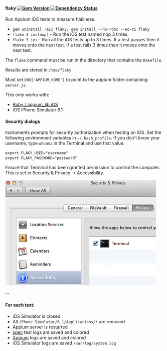 #### flaky [![Gem Version](https://badge.fury.io/rb/flaky.png)](http://rubygems.org/gems/flaky) [![Dependency Status](https://gemnasium.com/appium/flaky.png)](https://gemnasium.com/appium/flaky)

Run Appium iOS tests to measure flakiness.

- `gem uninstall -aIx flaky; gem install --no-rdoc --no-ri flaky`
- `flake 3 ios[nop]` - Run the iOS test named nop 3 times.
- `flake 3 ios` - Run all the iOS tests up to 3 times.
If a test passes then it moves onto the next test.
If a test fails 3 times then it moves onto the next test.

The `flake` command must be run in the directory that contains the `Rakefile`.

Results are stored in `/tmp/flaky`

Must set `ENV['APPIUM_HOME']` to point to the appium folder containing `server.js`.

This only works with:

- [Ruby / appium_lib iOS](https://github.com/appium/ruby_lib_ios)
- iOS iPhone Simulator 6.1

#### Security dialogs

Instruments prompts for security authorization when testing on iOS.
Set the following environment variables in `~/.bash_profile`.
If you don't know your username, type `whoami` in the Terminal and use that value.

```
export FLAKY_USER="username"
export FLAKY_PASSWORD="password"
```

Ensure that Terminal has been granted permission to control the computer. This is set in Security & Privacy -> Accessibility.

![](doc/accessibility_terminal.jpg)

--

#### For each test:

- iOS Simulator is closed
- All `iPhone Simulator/6.1/Applications/*` are removed
- Appium server is restarted
- [spec](https://github.com/bootstraponline/spec) test logs are saved and colored
- [Appium](https://github.com/appium/appium) logs are saved and colored
- iOS Simulator logs are saved `/var/log/system.log`
